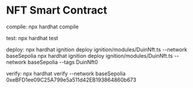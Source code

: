 # NFT Smart Contract

compile:
npx hardhat compile

test:
npx hardhat test

deploy:
npx hardhat ignition deploy ignition/modules/DuinNft.ts --network baseSepolia
npx hardhat ignition deploy ignition/modules/DuinNft.ts --network baseSepolia --tags DuinNft0

verify:
npx hardhat verify --network baseSepolia 0xeBFD1ee09C25A799e5a511d42EB193864860b673